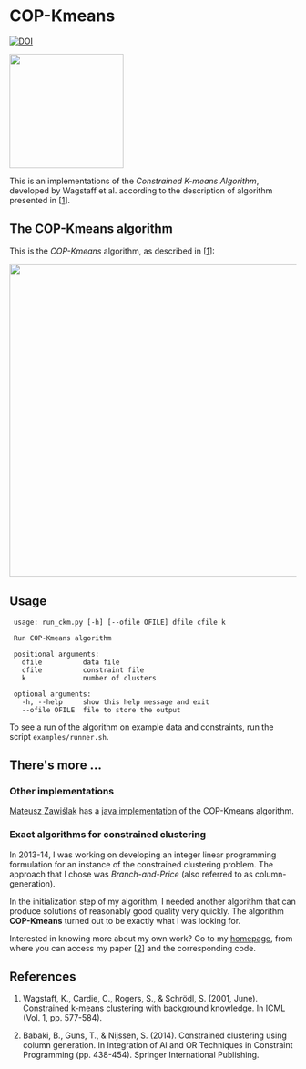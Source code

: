 # COP-Kmeans
[![DOI](https://zenodo.org/badge/44436268.svg)](https://zenodo.org/badge/latestdoi/44436268)


<p align="left">
	<img src="http://behrouz-babaki.github.io/copkmeans/images/diagram.svg"
	     width="200">
</p>

This is an implementations of the *Constrained K-means Algorithm*,
developed by Wagstaff et al. according to the description of algorithm
presented in [[1][1]].



## The COP-Kmeans algorithm 
This is the *COP-Kmeans* algorithm, as described in [[1][1]]:

<img src="http://behrouz-babaki.github.io/copkmeans/images/algo.svg" 
     width="550">

## Usage

```
 usage: run_ckm.py [-h] [--ofile OFILE] dfile cfile k

 Run COP-Kmeans algorithm

 positional arguments:
   dfile          data file
   cfile          constraint file
   k              number of clusters

 optional arguments:
   -h, --help     show this help message and exit
   --ofile OFILE  file to store the output

```

To see a run of the algorithm on example data and constraints, run the script `examples/runner.sh`.

## There's more ...

### Other implementations

[Mateusz Zawiślak](https://github.com/mateuszzawislak) has a [java implementation](https://github.com/mateuszzawislak/k-means-clustering) of the COP-Kmeans algorithm. 

### Exact algorithms for constrained clustering

In 2013-14, I was working on developing an integer linear programming
formulation for an instance of the constrained clustering problem. The
approach that I chose was *Branch-and-Price* (also referred to as
column-generation). 

In the initialization step of my algorithm, I needed another algorithm
that can produce solutions of reasonably good quality very
quickly. The algorithm **COP-Kmeans** turned out to be exactly what I
was looking for.

Interested in knowing more about my own work? Go to my
[homepage][page], from where you can access my paper [[2][2]] and the
corresponding code.

## References
1. Wagstaff, K., Cardie, C., Rogers, S., & Schrödl, S. (2001,
June). Constrained k-means clustering with background knowledge. In
ICML (Vol. 1, pp. 577-584).

2. Babaki, B., Guns, T., & Nijssen, S. (2014). Constrained clustering
using column generation. In Integration of AI and OR Techniques in
Constraint Programming (pp. 438-454). Springer International
Publishing.

[1]: https://web.cse.msu.edu/~cse802/notes/ConstrainedKmeans.pdf
[2]: https://lirias.kuleuven.be/bitstream/123456789/437301/3/Constrained_Clustering_using_Column_Generation.pdf
[page]: http://people.cs.kuleuven.be/~behrouz.babaki/#publications
